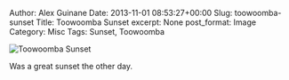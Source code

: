 Author: Alex Guinane
Date: 2013-11-01 08:53:27+00:00
Slug: toowoomba-sunset
Title: Toowoomba Sunset
excerpt: None
post_format: Image
Category: Misc
Tags: Sunset, Toowoomba

![Toowoomba Sunset](/images/2013/2013-11-01-toowoomba-sunset/img_20131024_181256.jpg)

Was a great sunset the other day.
